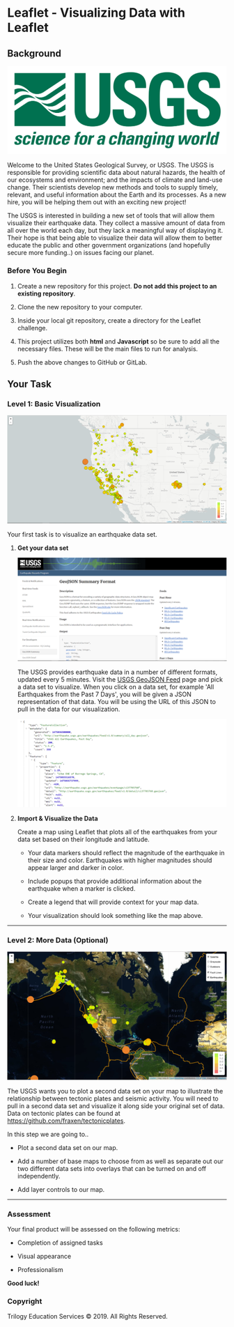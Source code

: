 # Leaflet - Visualizing Data with Leaflet

## Background

![1-Logo](Images/1-Logo.png)

Welcome to the United States Geological Survey, or USGS. The USGS is responsible for providing scientific data about natural hazards, the health of our ecosystems and environment; and the impacts of climate and land-use change. Their scientists develop new methods and tools to supply timely, relevant, and useful information about the Earth and its processes. As a new hire, you will be helping them out with an exciting new project!

The USGS is interested in building a new set of tools that will allow them visualize their earthquake data. They collect a massive amount of data from all over the world each day, but they lack a meaningful way of displaying it. Their hope is that being able to visualize their data will allow them to better educate the public and other government organizations (and hopefully secure more funding..) on issues facing our planet.

### Before You Begin

1. Create a new repository for this project. **Do not add this project to an existing repository**.

2. Clone the new repository to your computer.

3. Inside your local git repository, create a directory for the Leaflet challenge.

4. This project utilizes both **html** and **Javascript** so be sure to add all the necessary files. These will be the main files to run for analysis.

5. Push the above changes to GitHub or GitLab.

## Your Task

### Level 1: Basic Visualization

![2-BasicMap](Images/2-BasicMap.png)

Your first task is to visualize an earthquake data set.

1. **Get your data set**

   ![3-Data](Images/3-Data.png)

   The USGS provides earthquake data in a number of different formats, updated every 5 minutes. Visit the [USGS GeoJSON Feed](http://earthquake.usgs.gov/earthquakes/feed/v1.0/geojson.php) page and pick a data set to visualize. When you click on a data set, for example 'All Earthquakes from the Past 7 Days', you will be given a JSON representation of that data. You will be using the URL of this JSON to pull in the data for our visualization.

   ![4-JSON](Images/4-JSON.png)

2. **Import & Visualize the Data**

   Create a map using Leaflet that plots all of the earthquakes from your data set based on their longitude and latitude.

   * Your data markers should reflect the magnitude of the earthquake in their size and color. Earthquakes with higher magnitudes should appear larger and darker in color.

   * Include popups that provide additional information about the earthquake when a marker is clicked.

   * Create a legend that will provide context for your map data.

   * Your visualization should look something like the map above.

- - -

### Level 2: More Data (Optional)

![5-Advanced](Images/5-Advanced.png)

The USGS wants you to plot a second data set on your map to illustrate the relationship between tectonic plates and seismic activity. You will need to pull in a second data set and visualize it along side your original set of data. Data on tectonic plates can be found at <https://github.com/fraxen/tectonicplates>.

In this step we are going to..

* Plot a second data set on our map.

* Add a number of base maps to choose from as well as separate out our two different data sets into overlays that can be turned on and off independently.

* Add layer controls to our map.

- - -

### Assessment

Your final product will be assessed on the following metrics:

* Completion of assigned tasks

* Visual appearance

* Professionalism

**Good luck!**

### Copyright

Trilogy Education Services © 2019. All Rights Reserved.
